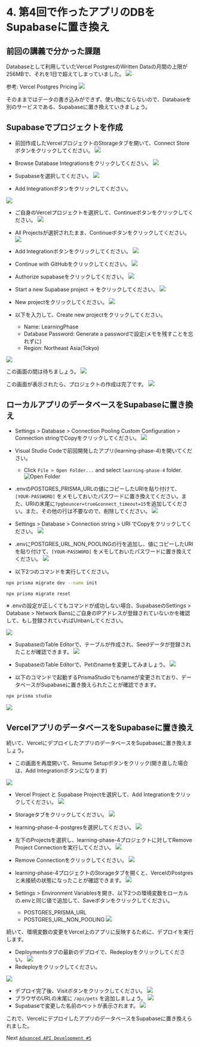 # 4. 第4回で作ったアプリのDBをSupabaseに置き換え

## 前回の講義で分かった課題
Databaseとして利用していたVercel PostgresのWritten Dataの月間の上限が256MBで、それを1日で超えてしまっていました。
![](images/2023-11-23-21-58-30.png)

参考: Vercel Postgres Pricing
![](images/2023-11-23-22-00-36.png)

そのままではデータの書き込みができず、使い物にならないので、Databaseを別のサービスである、Supabaseに置き換えていきましょう。

## Supabaseでプロジェクトを作成
- 前回作成したVercelプロジェクトのStorageタブを開いて、Connect Storeボタンをクリックしてください。
![](images/2023-11-23-22-04-24.png)

- Browse Database Integrationsをクリックしてください。
![](images/2023-11-23-22-05-05.png)

- Supabaseを選択してください。
![](images/2023-11-23-22-07-57.png)

- Add Integrationボタンをクリックしてください。

![](images/2023-11-23-22-14-21.png)

- ご自身のVercelプロジェクトを選択して、Continueボタンをクリックしてください。
![](images/2023-11-23-22-16-38.png)

- All Projectsが選択されたまま、Continueボタンをクリックしてください。
![](images/2023-11-23-22-17-21.png)

- Add Integrationボタンをクリックしてください。
![](images/2023-11-23-22-18-02.png)

- Continue with GitHubをクリックしてください。
![](images/2023-11-23-22-19-19.png)

- Authorize supabaseをクリックしてください。
![](images/2023-11-23-22-19-55.png)

- Start a new Supabase project → をクリックしてください。
![](images/2023-11-23-22-20-37.png)

- New projectをクリックしてください。
![](images/2023-11-23-22-22-05.png)

- 以下を入力して、Create new projectをクリックしてください。
  - Name: LearningPhase
  - Database Password: Generate a passwordで設定(メモを残すことを忘れずに)
  - Region: Northeast Asia(Tokyo)

![](images/2023-11-23-22-28-52.png)

この画面の間は待ちましょう。
![](images/2023-11-23-22-30-16.png)

この画面が表示されたら、プロジェクトの作成は完了です。
![](images/2023-11-23-22-31-15.png)

## ローカルアプリのデータベースをSupabaseに置き換え

- Settings > Database > Connection Pooling Custom Configuration > Connection stringでCopyをクリックしてください。
![](images/2023-11-23-23-25-10.png)

- Visual Studio Codeで前回開発したアプリ(learning-phase-4)を開いてください。
  - Click `File > Open Folder...` and select `learning-phase-4` folder.
    ![Open Folder](images/1/2023-11-17-08-40-25.png)

- .envのPOSTGRES_PRISMA_URLの値にコピーしたURIを貼り付けて、`[YOUR-PASSWORD]` をメモしておいたパスワードに置き換えてください。また、URIの末尾に`?pgbouncer=true&connect_timeout=15`を追加してください。また、その他の行は不要なので、削除してください。
![](images/2023-11-23-23-27-55.png)

- Settings > Database > Connection string > URI でCopyをクリックしてください。
![](images/2023-11-23-22-50-12.png)

- .envにPOSTGRES_URL_NON_POOLINGの行を追加し、値にコピーしたURIを貼り付けて、`[YOUR-PASSWORD]` をメモしておいたパスワードに置き換えてください。
![](images/2023-11-23-23-03-12.png)

- 以下2つのコマンドを実行してください。

```bash
npx prisma migrate dev --name init
```
```bash
npx prisma migrate reset
```

※ .envの設定が正しくてもコマンドが成功しない場合、SupabaseのSettings > Database > Network Bansにご自身のIPアドレスが登録されていないかを確認して、もし登録されていればUnbanしてください。

![](images/2023-11-23-23-15-11.png)

- SupabaseのTable Editorで、テーブルが作成され、Seedデータが登録されたことが確認できます。
![](images/2023-11-23-23-38-57.png)

- SupabaseのTable Editorで、Petのnameを変更してみましょう。
![](images/2023-11-23-23-43-15.png)

- 以下のコマンドで起動するPrismaStudioでもnameが変更されており、データベースがSupabaseに置き換えられたことが確認できます。
```bash
npx prisma studio
```
![](images/2023-11-23-23-44-22.png)


## VercelアプリのデータベースをSupabaseに置き換え
続いて、VercelにデプロイしたアプリのデータベースをSupabaseに置き換えましょう。

- この画面を再度開いて、Resume Setupボタンをクリック(開き直した場合は、Add Integrationボタンになります)

![](images/2023-11-23-23-53-11.png)

- Vercel Project と Supabase Projectを選択して、Add Integrationをクリックしてください。
![](images/2023-11-23-23-57-46.png)

- Storageタブをクリックしてください。
![](images/2023-11-24-00-01-06.png)

- learning-phase-4-postgresを選択してください。
![](images/2023-11-24-00-17-07.png)

- 左下のProjectsを選択し、learning-phase-4プロジェクトに対してRemove Project Connectionを実行してください。
![](images/2023-11-24-00-17-34.png)

- Remove Connectionをクリックしてください。
![](images/2023-11-24-00-18-21.png)

- learning-phase-4プロジェクトのStorageタブを開くと、VercelのPostgresと未接続の状態になったことが確認できます。
![](images/2023-11-24-00-19-06.png)

- Settings > Environment Variablesを開き、以下2つの環境変数をローカルの.envと同じ値で追加して、Saveボタンをクリックしてください。
  - POSTGRES_PRISMA_URL
  - POSTGRES_URL_NON_POOLING
![](images/2023-11-24-00-22-55.png)

続いて、環境変数の変更をVercel上のアプリに反映するために、デプロイを実行します。

- Deploymentsタブの最新のデプロイで、Redeployをクリックしてください。
![](images/2023-11-24-00-26-35.png)
- Redeployをクリックしてください。

![](images/2023-11-24-00-27-33.png)
- デプロイ完了後、Visitボタンをクリックしてください。
![](images/2023-11-24-00-30-22.png)
- ブラウザのURLの末尾に `/api/pets` を追加しましょう。
![](images/2023-11-24-00-31-17.png)
- Supabaseで変更した名前のペットが表示されます。
![](images/2023-11-24-00-31-38.png)

これで、VercelにデプロイしたアプリのデータベースをSupabaseに置き換えられました。

Next [`Advanced API Development #5`](./5-advanced-api-development.md)

